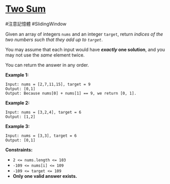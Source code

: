 
# [Two Sum](https://leetcode.com/problems/two-sum/description/ "https://leetcode.com/problems/two-sum/description/")

#注意記憶體
#SlidingWindow 

Given an array of integers `nums` and an integer `target`, return _indices of the two numbers such that they add up to `target`_.

You may assume that each input would have **_exactly_ one solution**, and you may not use the _same_ element twice.

You can return the answer in any order.

**Example 1:**

```
Input: nums = [2,7,11,15], target = 9
Output: [0,1]
Output: Because nums[0] + nums[1] == 9, we return [0, 1].
```

**Example 2:**

```
Input: nums = [3,2,4], target = 6
Output: [1,2]
```

**Example 3:**

```
Input: nums = [3,3], target = 6
Output: [0,1]
```

**Constraints:**

-   `2 <= nums.length <= 103`
-   `-109 <= nums[i] <= 109`
-   `-109 <= target <= 109`
-   **Only one valid answer exists.**